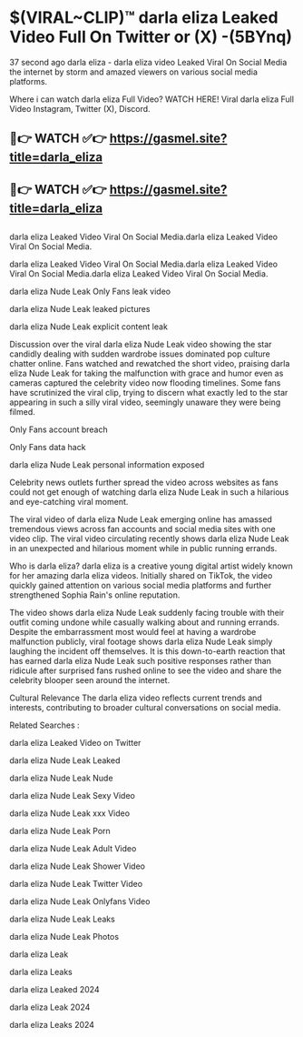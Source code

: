 # $(VIRAL~CLIP)™ darla eliza Leaked Video Full On Twitter or (X) -(5BYnq)
37 second ago darla eliza - darla eliza video Leaked Viral On Social Media the internet by storm and amazed viewers on various social media platforms.

Where i can watch darla eliza Full Video? WATCH HERE! Viral darla eliza Full Video Instagram, Twitter (X), Discord.

## 🔴👉 WATCH ✅👉 https://gasmel.site?title=darla_eliza
## 🔴👉 WATCH ✅👉 https://gasmel.site?title=darla_eliza
##
darla eliza Leaked Video Viral On Social Media.darla eliza Leaked Video Viral On Social Media.

darla eliza Leaked Video Viral On Social Media.darla eliza Leaked Video Viral On Social Media.darla eliza Leaked Video Viral On Social Media.

darla eliza Nude Leak Only Fans leak video

darla eliza Nude Leak leaked pictures

darla eliza Nude Leak explicit content leak

Discussion over the viral darla eliza Nude Leak video showing the star candidly dealing with sudden wardrobe issues dominated pop culture chatter online. Fans watched and rewatched the short video, praising darla eliza Nude Leak for taking the malfunction with grace and humor even as cameras captured the celebrity video now flooding timelines. Some fans have scrutinized the viral clip, trying to discern what exactly led to the star appearing in such a silly viral video, seemingly unaware they were being filmed.


Only Fans account breach

Only Fans data hack

darla eliza Nude Leak personal information exposed

Celebrity news outlets further spread the video across websites as fans could not get enough of watching darla eliza Nude Leak in such a hilarious and eye-catching viral moment.


The viral video of darla eliza Nude Leak emerging online has amassed tremendous views across fan accounts and social media sites with one video clip. The viral video circulating recently shows darla eliza Nude Leak in an unexpected and hilarious moment while in public running errands.


Who is darla eliza? darla eliza is a creative young digital artist widely known for her amazing darla eliza videos. Initially shared on TikTok, the video quickly gained attention on various social media platforms and further strengthened Sophia Rain's online reputation.

The video shows darla eliza Nude Leak suddenly facing trouble with their outfit coming undone while casually walking about and running errands. Despite the embarrassment most would feel at having a wardrobe malfunction publicly, viral footage shows darla eliza Nude Leak simply laughing the incident off themselves. It is this down-to-earth reaction that has earned darla eliza Nude Leak such positive responses rather than ridicule after surprised fans rushed online to see the video and share the celebrity blooper seen around the internet.

Cultural Relevance The darla eliza video reflects current trends and interests, contributing to broader cultural conversations on social media.

Related Searches :

darla eliza Leaked Video on Twitter

darla eliza Nude Leak Leaked

darla eliza Nude Leak Nude

darla eliza Nude Leak Sexy Video

darla eliza Nude Leak xxx Video

darla eliza Nude Leak Porn

darla eliza Nude Leak Adult Video

darla eliza Nude Leak Shower Video

darla eliza Nude Leak Twitter Video

darla eliza Nude Leak Onlyfans Video

darla eliza Nude Leak Leaks

darla eliza Nude Leak Photos

darla eliza Leak

darla eliza Leaks

darla eliza Leaked 2024

darla eliza Leak 2024

darla eliza Leaks 2024
